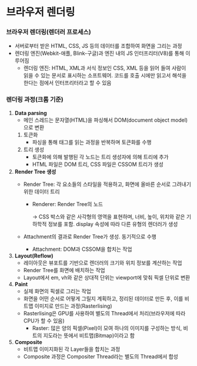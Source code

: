 # 브라우저 렌더링

### 브라우저 렌더링(렌더러 프로세스)

- 서버로부터 받은 HTML, CSS, JS 등의 데이터를 조합하여 화면을 그리는 과정
- 렌더링 엔진(Webkit-애플, Blink-구글)과 엔진 내의 JS 인터프리터(V8)를 통해 이루어짐
    - 렌더링 엔진: HTML, XML과 서식 정보인 CSS, XML 등을 읽어 들여 사람이 읽을 수 있는 문서로 표시하는 소프트웨어. 코드를 호출 시에만 읽고서 해석을 한다는 점에서 인터프리터라고 할 수 있음

### 렌더링 과정(크롬 기준)

1. **Data parsing**
    - 메인 스레드는 문자열(HTML)을 파싱해서 DOM(document object model)으로 변환
    1. 토큰화
        - 파싱을 통해 태그를 읽는 과정을 반복하며 토큰화를 수행
    2. 트리 생성
        - 토큰화에 의해 발행된 각 노드는 트리 생성자에 의해 트리에 추가
        - HTML 파일은 DOM 트리, CSS 파일은 CSSOM 트리가 생성
2. **Render Tree 생성**
    - Render Tree: 각 요소들의 스타일을 적용하고, 화면에 올바른 순서로 그려내기 위한 데이터 트리
        - Renderer: Render Tree의 노드
            
            → CSS 박스와 같은 사각형의 영역을 표현하며, 너비, 높이, 위치와 같은 기하학적 정보를 포함. display 속성에 따라 다른 유형의 렌더러가 생성
            
    - Attachment의 결과로 Render Tree가 생성. 동기적으로 수행
        - Attachment: DOM과 CSSOM을 합치는 작업
3. **Layout(Reflow)**
    - 레이아웃은 뷰포트를 기반으로 렌더러의 크기와 위치 정보를 계산하는 작업
    - Render Tree를 화면에 배치하는 작업
    - Layout에서 em, vh와 같은 상대적 단위는 viewport에 맞춰 픽셀 단위로 변환
4. **Paint**
    - 실제 화면의 픽셀로 그리는 작업
    - 화면을 어떤 순서로 어떻게 그릴지 계획하고, 정리된 데이터로 만든 후, 이를 비트맵 이미지로 만드는 과정(Rasterlising)
    - Rasterlising은 GPU를 사용하여 별도의 Thread에서 처리(브라우저에 따라 CPU가 할 수 있음)
        - Raster: 많은 양의 픽셀(Pixel)이 모여 하나의 이미지를 구성하는 방식, 비트의 지도라는 뜻에서 비트맵(Bitmap)이라고 함
5. **Composite**
    - 비트맵 이미지화된 각 Layer들을 합치는 과정
    - Composite 과정은 Compositer Thread라는 별도의 Thread에서 합성